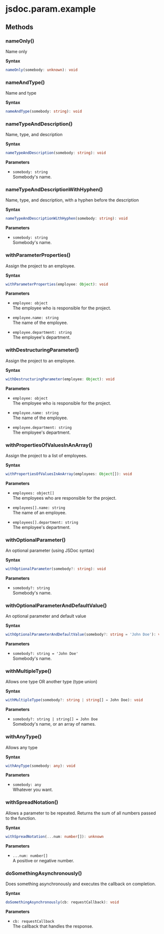 # jsdoc.param.example

## Methods

### nameOnly()

Name only

**Syntax**

```typescript
nameOnly(somebody: unknown): void
```

### nameAndType()

Name and type

**Syntax**

```typescript
nameAndType(somebody: string): void
```

### nameTypeAndDescription()

Name, type, and description

**Syntax**

```typescript
nameTypeAndDescription(somebody: string): void
```

**Parameters**

- `somebody: string`<br/>
  Somebody's name.

### nameTypeAndDescriptionWithHyphen()

Name, type, and description, with a hyphen before the description

**Syntax**

```typescript
nameTypeAndDescriptionWithHyphen(somebody: string): void
```

**Parameters**

- `somebody: string`<br/>
  Somebody's name.

### withParameterProperties()

Assign the project to an employee.

**Syntax**

```typescript
withParameterProperties(employee: Object): void
```

**Parameters**

- `employee: object`<br/>
  The employee who is responsible for the project.

- `employee.name: string`<br/>
  The name of the employee.

- `employee.department: string`<br/>
  The employee's department.

### withDestructuringParameter()

Assign the project to an employee.

**Syntax**

```typescript
withDestructuringParameter(employee: Object): void
```

**Parameters**

- `employee: object`<br/>
  The employee who is responsible for the project.

- `employee.name: string`<br/>
  The name of the employee.

- `employee.department: string`<br/>
  The employee's department.

### withPropertiesOfValuesInAnArray()

Assign the project to a list of employees.

**Syntax**

```typescript
withPropertiesOfValuesInAnArray(employees: Object[]): void
```

**Parameters**

- `employees: object[]`<br/>
  The employees who are responsible for the project.

- `employees[].name: string`<br/>
  The name of an employee.

- `employees[].department: string`<br/>
  The employee's department.

### withOptionalParameter()

An optional parameter (using JSDoc syntax)

**Syntax**

```typescript
withOptionalParameter(somebody?: string): void
```

**Parameters**

- `somebody?: string`<br/>
  Somebody's name.

### withOptionalParameterAndDefaultValue()

An optional parameter and default value

**Syntax**

```typescript
withOptionalParameterAndDefaultValue(somebody?: string = 'John Doe'): void
```

**Parameters**

- `somebody?: string = 'John Doe'`<br/>
  Somebody's name.

### withMultipleType()

Allows one type OR another type (type union)

**Syntax**

```typescript
withMultipleType(somebody?: string | string[] = John Doe): void
```

**Parameters**

- `somebody?: string | string[] = John Doe`<br/>
  Somebody's name, or an array of names.

### withAnyType()

Allows any type

**Syntax**

```typescript
withAnyType(somebody: any): void
```

**Parameters**

- `somebody: any`<br/>
  Whatever you want.

### withSpreadNotation()

Allows a parameter to be repeated.
Returns the sum of all numbers passed to the function.

**Syntax**

```typescript
withSpreadNotation(...num: number[]): unknown
```

**Parameters**

- `...num: number[]`<br/>
  A positive or negative number.

### doSomethingAsynchronously()

Does something asynchronously and executes the callback on completion.

**Syntax**

```typescript
doSomethingAsynchronously(cb: requestCallback): void
```

**Parameters**

- `cb: requestCallback`<br/>
  The callback that handles the response.
